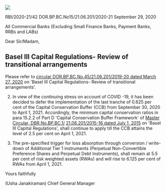 ![](_page_0_Picture_0.jpeg)

RBI/2020-21/42 DOR.BP.BC.No15/21.06.201/2020-21 September 29, 2020

All Commercial Banks (Excluding Small Finance Banks, Payment Banks, RRBs and LABs)

Dear Sir/Madam,

## **Basel III Capital Regulations- Review of transitional arrangements**

Please refer to [circular DOR.BP.BC.No.45/21.06.201/2019-20 dated March 27, 2020](https://www.rbi.org.in/Scripts/NotificationUser.aspx?Id=11837&Mode=0) on 'Basel III Capital Regulations- Review of transitional arrangements'.

2. In view of the continuing stress on account of COVID -19, it has been decided to defer the implementation of the last tranche of 0.625 per cent of the Capital Conservation Buffer (CCB) from September 30, 2020 to April 1, 2021. Accordingly, the minimum capital conservation ratios in para 15.2.2 of Part D 'Capital Conservation Buffer Framework' of [Master Circular, DBR.No.BP.BC.1/](https://www.rbi.org.in/Scripts/BS_ViewMasCirculardetails.aspx?id=9859) [21.06.201/2015-16 dated July 1, 2015](https://www.rbi.org.in/Scripts/BS_ViewMasCirculardetails.aspx?id=9859) on 'Basel III Capital Regulations', shall continue to apply till the CCB attains the level of 2.5 per cent on April 1, 2021.

3. The pre-specified trigger for loss absorption through conversion / write-down of Additional Tier 1 instruments (Perpetual Non-Convertible Preference Shares and Perpetual Debt Instruments), shall remain at 5.5 per cent of risk weighted assets (RWAs) and will rise to 6.125 per cent of RWAs from April 1, 2021.

Yours faithfully

(Usha Janakiraman) Chief General Manager